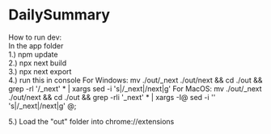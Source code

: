 # DailySummary
How to run dev:  
In the app folder  
1.) npm update  
2.) npx next build  
3.) npx next export  
4.) run this in console 
For Windows:
    mv ./out/_next ./out/next && cd ./out && grep -rl '/_next' * | xargs sed -i 's|/_next|/next|g'
For MacOS:
    mv ./out/_next ./out/next && cd ./out && grep -rli '_next' * | xargs -I@ sed -i '' 's|/_next|/next|g' @;
  
5.) Load the "out" folder into chrome://extensions  
  
